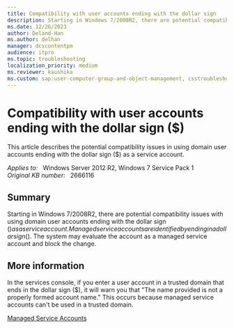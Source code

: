 ```yaml
---
title: Compatibility with user accounts ending with the dollar sign
description: Starting in Windows 7/2008R2, there are potential compatibility issues with using domain user accounts ending with the dollar sign ($).  Managed service accounts are identified by ending in a dollar sign ($) and there can be confusion on a system when setting a service to run under an account that ends with the dollar sign ($).
ms.date: 12/26/2023
author: Deland-Han
ms.author: delhan
manager: dcscontentpm
audience: itpro
ms.topic: troubleshooting
localization_priority: medium
ms.reviewer: kaushika
ms.custom: sap:user-computer-group-and-object-management, csstroubleshoot
---
```

# Compatibility with user accounts ending with the dollar sign ($)

This article describes the potential compatibility issues in using domain user accounts ending with the dollar sign ($) as a service account.

_Applies to:_ &nbsp; Windows Server 2012 R2, Windows 7 Service Pack 1  
_Original KB number:_ &nbsp; 2666116

## Summary

Starting in Windows 7/2008R2, there are potential compatibility issues with using domain user accounts ending with the dollar sign ($) as a service account. Managed service accounts are identified by ending in a dollar sign ($). The system may evaluate the account as a managed service account and block the change.

## More information

In the services console, if you enter a user account in a trusted domain that ends in the dollar sign ($), it will warn you that "The name provided is not a properly formed account name." This occurs because managed service accounts can't be used in a trusted domain.

[Managed Service Accounts](https://technet.microsoft.com/library/ff641731%28ws.10%29.aspx)
